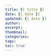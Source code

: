 ```yaml
---
title: {{ title }}
date: {{ date }}
updated: {{ date }}
author:
excerpt:
thumbnail:
categories:
tags:
toc: true
---
```

